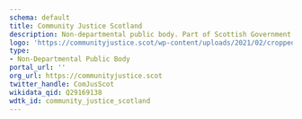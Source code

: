 ```yaml
---
schema: default
title: Community Justice Scotland
description: Non-departmental public body. Part of Scottish Government
logo: 'https://communityjustice.scot/wp-content/uploads/2021/02/cropped-CJS-logo-black-background-1-1-270x270.png'
type:
- Non-Departmental Public Body
portal_url: ''
org_url: https://communityjustice.scot
twitter_handle: ComJusScot
wikidata_qid: Q29169138
wdtk_id: community_justice_scotland
---
```

